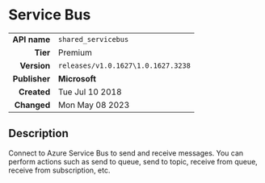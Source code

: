 # Service Bus
| | |
|-:|-|
|**API name**|`shared_servicebus`|
|**Tier**|Premium|
|**Version**|`releases/v1.0.1627\1.0.1627.3238`|
|**Publisher**|**Microsoft**|
|**Created**|Tue Jul 10 2018|
|**Changed**|Mon May 08 2023|

## Description
Connect to Azure Service Bus to send and receive messages. You can perform actions such as send to queue, send to topic, receive from queue, receive from subscription, etc.
